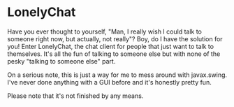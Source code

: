 # LonelyChat
Have you ever thought to yourself, "Man, I really wish I could talk to someone right now, but actually, not really"? Boy, do I have the solution for you! Enter LonelyChat, the chat client for people that just want to talk to themselves. It's all the fun of talking to someone else but with none of the pesky "talking to someone else" part.




On a serious note, this is just a way for me to mess around with javax.swing. I've never done anything with a GUI before and it's honestly pretty fun.

Please note that it's not finished by any means. 
